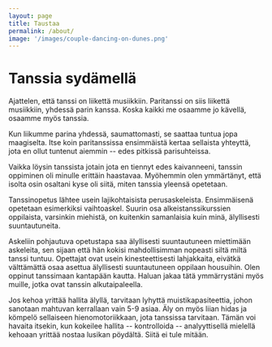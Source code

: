 ```yaml
---
layout: page
title: Taustaa
permalink: /about/
image: '/images/couple-dancing-on-dunes.png'
---
```

# Tanssia sydämellä

Ajattelen, että tanssi on liikettä musiikkiin. Paritanssi on siis liikettä musiikkiin, yhdessä parin kanssa. 
Koska kaikki me osaamme jo kävellä, osaamme myös tanssia.

Kun liikumme parina yhdessä, saumattomasti, se saattaa tuntua jopa maagiselta. Itse koin paritanssissa ensimmäistä 
kertaa sellaista yhteyttä, jota en ollut tuntenut aiemmin -- edes pitkissä parisuhteissa.

Vaikka löysin tanssista jotain jota en tiennyt edes kaivanneeni, tanssin oppiminen oli minulle erittäin haastavaa. Myöhemmin
olen ymmärtänyt, että isolta osin osaltani kyse oli siitä, miten tanssia yleensä opetetaan.

Tanssinopetus lähtee usein lajikohtaisista perusaskeleista. Ensimmäisenä opetetaan esimerkiksi vaihtoaskel.
Suurin osa alkeistanssikurssien oppilaista, varsinkin miehistä, on kuitenkin samanlaisia kuin minä, 
älyllisesti suuntautuneita. 

Askeliin pohjautuva opetustapa saa älyllisesti suuntautuneen miettimään
askeleita, sen sijaan että hän kokisi mahdollisimman nopeasti siltä 
miltä tanssi tuntuu.  Opettajat ovat usein kinesteettisesti lahjakkaita,
eivätkä välttämättä osaa asettua älyllisesti suuntautuneen oppilaan housuihin.
Olen oppinut tanssimaan kantapään kautta. Haluan jakaa tätä ymmärrystäni myös muille, jotka ovat tanssin alkutaipaleella.

Jos kehoa yrittää hallita älyllä, tarvitaan lyhyttä muistikapasiteettia, johon sanotaan mahtuvan kerrallaan vain 5-9 asiaa.
Äly on myös liian hidas ja kömpelö sellaiseen hienomotoriikkaan, jota tanssissa tarvitaan. Tämän voi havaita itsekin, kun
kokeilee hallita -- kontrolloida -- analyyttisellä mielellä kehoaan yrittää nostaa lusikan pöydältä. Siitä ei tule mitään.
